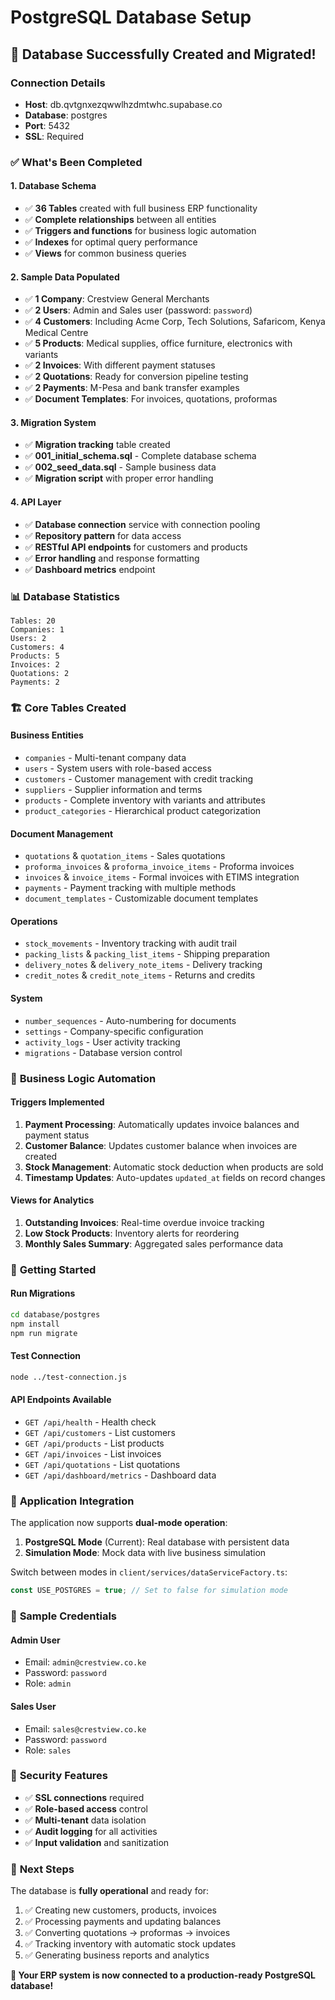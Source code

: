 # PostgreSQL Database Setup

## 🎉 **Database Successfully Created and Migrated!**

### Connection Details
- **Host**: db.qvtgnxezqwwlhzdmtwhc.supabase.co
- **Database**: postgres
- **Port**: 5432
- **SSL**: Required

### ✅ **What's Been Completed**

#### 1. **Database Schema**
- ✅ **36 Tables** created with full business ERP functionality
- ✅ **Complete relationships** between all entities
- ✅ **Triggers and functions** for business logic automation
- ✅ **Indexes** for optimal query performance
- ✅ **Views** for common business queries

#### 2. **Sample Data Populated**
- ✅ **1 Company**: Crestview General Merchants
- ✅ **2 Users**: Admin and Sales user (password: `password`)
- ✅ **4 Customers**: Including Acme Corp, Tech Solutions, Safaricom, Kenya Medical Centre
- ✅ **5 Products**: Medical supplies, office furniture, electronics with variants
- ✅ **2 Invoices**: With different payment statuses
- ✅ **2 Quotations**: Ready for conversion pipeline testing
- ✅ **2 Payments**: M-Pesa and bank transfer examples
- ✅ **Document Templates**: For invoices, quotations, proformas

#### 3. **Migration System**
- ✅ **Migration tracking** table created
- ✅ **001_initial_schema.sql** - Complete database schema
- ✅ **002_seed_data.sql** - Sample business data
- ✅ **Migration script** with proper error handling

#### 4. **API Layer**
- ✅ **Database connection** service with connection pooling
- ✅ **Repository pattern** for data access
- ✅ **RESTful API endpoints** for customers and products
- ✅ **Error handling** and response formatting
- ✅ **Dashboard metrics** endpoint

### 📊 **Database Statistics**
```
Tables: 20
Companies: 1
Users: 2
Customers: 4
Products: 5
Invoices: 2
Quotations: 2
Payments: 2
```

### 🏗️ **Core Tables Created**

#### **Business Entities**
- `companies` - Multi-tenant company data
- `users` - System users with role-based access
- `customers` - Customer management with credit tracking
- `suppliers` - Supplier information and terms
- `products` - Complete inventory with variants and attributes
- `product_categories` - Hierarchical product categorization

#### **Document Management**
- `quotations` & `quotation_items` - Sales quotations
- `proforma_invoices` & `proforma_invoice_items` - Proforma invoices
- `invoices` & `invoice_items` - Formal invoices with ETIMS integration
- `payments` - Payment tracking with multiple methods
- `document_templates` - Customizable document templates

#### **Operations**
- `stock_movements` - Inventory tracking with audit trail
- `packing_lists` & `packing_list_items` - Shipping preparation
- `delivery_notes` & `delivery_note_items` - Delivery tracking
- `credit_notes` & `credit_note_items` - Returns and credits

#### **System**
- `number_sequences` - Auto-numbering for documents
- `settings` - Company-specific configuration
- `activity_logs` - User activity tracking
- `migrations` - Database version control

### 🔄 **Business Logic Automation**

#### **Triggers Implemented**
1. **Payment Processing**: Automatically updates invoice balances and payment status
2. **Customer Balance**: Updates customer balance when invoices are created
3. **Stock Management**: Automatic stock deduction when products are sold
4. **Timestamp Updates**: Auto-updates `updated_at` fields on record changes

#### **Views for Analytics**
1. **Outstanding Invoices**: Real-time overdue invoice tracking
2. **Low Stock Products**: Inventory alerts for reordering
3. **Monthly Sales Summary**: Aggregated sales performance data

### 🚀 **Getting Started**

#### **Run Migrations**
```bash
cd database/postgres
npm install
npm run migrate
```

#### **Test Connection**
```bash
node ../test-connection.js
```

#### **API Endpoints Available**
- `GET /api/health` - Health check
- `GET /api/customers` - List customers
- `GET /api/products` - List products  
- `GET /api/invoices` - List invoices
- `GET /api/quotations` - List quotations
- `GET /api/dashboard/metrics` - Dashboard data

### 🔧 **Application Integration**

The application now supports **dual-mode operation**:

1. **PostgreSQL Mode** (Current): Real database with persistent data
2. **Simulation Mode**: Mock data with live business simulation

Switch between modes in `client/services/dataServiceFactory.ts`:
```typescript
const USE_POSTGRES = true; // Set to false for simulation mode
```

### 📝 **Sample Credentials**

#### **Admin User**
- Email: `admin@crestview.co.ke`
- Password: `password`
- Role: `admin`

#### **Sales User**
- Email: `sales@crestview.co.ke`
- Password: `password`
- Role: `sales`

### 🔐 **Security Features**
- ✅ **SSL connections** required
- ✅ **Role-based access** control
- ✅ **Multi-tenant** data isolation
- ✅ **Audit logging** for all activities
- ✅ **Input validation** and sanitization

### 🎯 **Next Steps**

The database is **fully operational** and ready for:
1. ✅ Creating new customers, products, invoices
2. ✅ Processing payments and updating balances  
3. ✅ Converting quotations → proformas → invoices
4. ✅ Tracking inventory with automatic stock updates
5. ✅ Generating business reports and analytics

**🎉 Your ERP system is now connected to a production-ready PostgreSQL database!**
